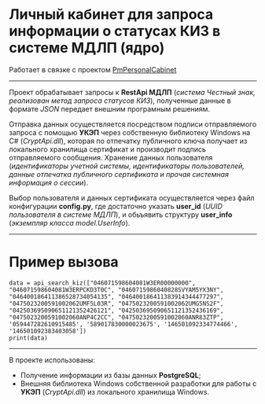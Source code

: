# Личный кабинет для запроса информации о статусах КИЗ в системе МДЛП (ядро)

Работает в связке с проектом [PmPersonalCabinet](https://github.com/SorokaUP/PmPersonalCabinet)

---

Проект обрабатывает запросы к **RestApi МДЛП** (*система Честный знак, реализован метод запроса статусов КИЗ*), полученные данные в формате *JSON* передает внешним програмным решениям. 

Отправка данных осуществляется посредством подписи отправляемого запроса с помощью **УКЭП** через собственную библиотеку Windows на C# (*CryptApi.dll*), 
которая по отпечатку публичного ключа получает из локального хранилища сертификат и производит подпись отправляемого сообщения.
Хранение данных пользователя (*идентификаторы учетной системы, идентификаторы пользователей, данные отпечатка публичного сертификата и прочая системная информация о сессии*).

Выбор пользователя и данных сертификата осуществляется через файл конфигурации **config.py**, где достаточно указать **user_id** (*UUID пользователя в системе МДЛП*), и обьъявить структуру **user_info** (*экземпляр класса model.UserInfo*).

---

# Пример вызова

    data = api_search_kiz(["046071598604081W3ER00000000", "046071598604081W3ERPCKD3T0C", "0460715986040828SVYAM5YX3NY", "046400186411386528734054135", "046400186411383914344477297", "0475023200591002062UMF5L03R", "0475023200591002062UMG5NS2F", "042503695090651121352426121", "042503695090651121352436169", "0475023200591002060ANP4C2CC", "0475023200591002060ANR83ZTP", '059447282610915485', '589017830000023675', '146501092334774466', '146501092383403058'])
    print(data)

---

В проекте использованы:
* Получение информации из базы данных **PostgreSQL**;
* Внешняя библиотека Windows собственной разработки для работы с **УКЭП** (*CryptApi.dll*) из локального хранилища Windows.
